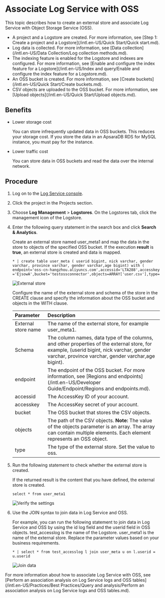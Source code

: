 # Associate Log Service with OSS

This topic describes how to create an external store and associate Log Service with Object Storage Service \(OSS\).

-   A project and a Logstore are created. For more information, see [Step 1: Create a project and a Logstore](/intl.en-US/Quick Start/Quick start.md).
-   Log data is collected. For more information, see [Data collection](/intl.en-US/Data Collection/Log collection methods.md).
-   The indexing feature is enabled for the Logstore and indexes are configured. For more information, see [Enable and configure the index feature for a Logstore](/intl.en-US/Index and query/Enable and configure the index feature for a Logstore.md).
-   An OSS bucket is created. For more information, see [Create buckets](/intl.en-US/Quick Start/Create buckets.md).
-   CSV objects are uploaded to the OSS bucket. For more information, see [Upload objects](/intl.en-US/Quick Start/Upload objects.md).

## Benefits

-   Lower storage cost

    You can store infrequently updated data in OSS buckets. This reduces your storage cost. If you store the data in an ApsaraDB RDS for MySQL instance, you must pay for the instance.

-   Lower traffic cost

    You can store data in OSS buckets and read the data over the internal network.


## Procedure

1.  Log on to the [Log Service console](https://sls.console.aliyun.com).

2.  Click the project in the Projects section.

3.  Choose **Log Management** \> **Logstores**. On the Logstores tab, click the management icon of the Logstore.

4.  Enter the following query statement in the search box and click **Search & Analytics**.

    Create an external store named user\_meta1 and map the data in the store to objects of the specified OSS bucket. If the execution **result** is **true**, an external store is created and data is mapped.

    ```
    * | create table user_meta ( userid bigint, nick varchar, gender varchar, province varchar, gender varchar,age bigint) with ( endpoint='oss-cn-hangzhou.aliyuncs.com',accessid='LTA288',accesskey ='EjsowA',bucket='testossconnector',objects=ARRAY['user.csv'],type='oss')
    ```

    ![External store](https://static-aliyun-doc.oss-cn-hangzhou.aliyuncs.com/assets/img/en-US/5131201061/p8538.png)

    Configure the name of the external store and schema of the store in the CREATE clause and specify the information about the OSS bucket and objects in the WITH clause.

    |Parameter|Description|
    |:--------|:----------|
    |External store name|The name of the external store, for example user\_meta1.|
    |Schema|The column names, data type of the columns, and other properties of the external store, for example, \(userid bigint, nick varchar, gender varchar, province varchar, gender varchar,age bigint\).|
    |endpoint|The endpoint of the OSS bucket. For more information, see [Regions and endpoints](/intl.en-US/Developer Guide/Endpoint/Regions and endpoints.md).|
    |accessid|The AccessKey ID of your account.|
    |accesskey|The AccessKey secret of your account.|
    |bucket|The OSS bucket that stores the CSV objects.|
    |objects|The path of the CSV objects. **Note:** The value of the objects parameter is an array. The array can contain multiple elements. Each element represents an OSS object. |
    |type|The type of the external store. Set the value to oss.|

5.  Run the following statement to check whether the external store is created.

    If the returned result is the content that you have defined, the external store is created.

    ```
    select * from user_meta1
    ```

    ![Verify the settings](https://static-aliyun-doc.oss-cn-hangzhou.aliyuncs.com/assets/img/en-US/4338101061/p8539.png)

6.  Use the JOIN syntax to join data in Log Service and OSS.

    For example, you can run the following statement to join data in Log Service and OSS by using the id log field and the userid field in OSS objects. test\_accesslog is the name of the Logstore. user\_meta1 is the name of the external store. Replace the parameter values based on your business requirements.

    ```
    * | select * from test_accesslog l join user_meta u on l.userid = u.userid
    ```

    ![Join data](https://static-aliyun-doc.oss-cn-hangzhou.aliyuncs.com/assets/img/en-US/5131201061/p8540.png)


For more information about how to associate Log Service with OSS, see [Perform an association analysis on Log Service logs and OSS tables](/intl.en-US/Practices/Best Practices/Query and analysis/Perform an association analysis on Log Service logs and OSS tables.md).

